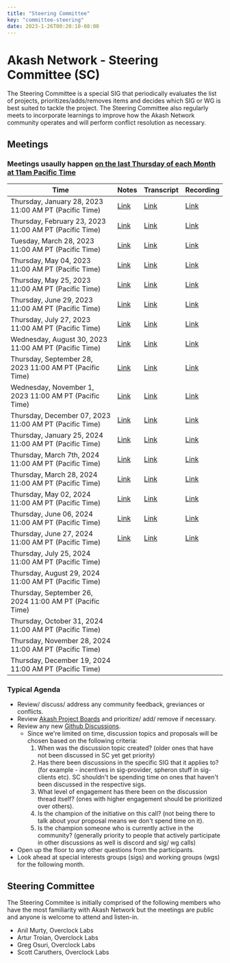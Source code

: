 ```yaml
---
title: "Steering Committee"
key: "committee-steering"
date: 2023-1-26T00:20:10-08:00
---
```


# Akash Network - Steering Committee (SC)

The Steering Committee is a special SIG that periodically evaluates the list of projects, prioritizes/adds/removes items and decides which SIG or WG is best suited to tackle the project. The Steering Committee also regularly meets to incorporate learnings to improve how the Akash Network community operates and will perform conflict resolution as necessary.

## Meetings

### Meetings usaully happen [on the last Thursday of each Month at 11am Pacific Time](https://calendar.google.com/calendar/u/0?cid=Y18yNWU1ZTM3NDhlNGM0YWI3YTU1ZjQxZmJjNWViZWJjYzBhMDNiNDBmYjAyODc4NWYxNDE1OWJmYWViZWExMmUyQGdyb3VwLmNhbGVuZGFyLmdvb2dsZS5jb20)

| Time | Notes | Transcript | Recording
| --- | --- | --- | --- |
| Thursday, January 28, 2023 11:00 AM PT (Pacific Time) | [Link](meetings/001-2023-01-26.md) | [Link](meetings/001-2023-01-26.md#transcript) | [Link](https://2enqenxqycj4n5z5x5rcir63jecu4gi3bwlznldrswzemmqnanrq.arweave.net/0RsCNvDAk8b3Pb9iJEfbSQVOGRsNl5ascZWyRjINA2M)
| Thursday, February 23, 2023 11:00 AM PT (Pacific Time) | [Link](https://github.com/akash-network/community/blob/main/committee-steering/meetings/002-2023-02-23.md) | [Link](https://github.com/akash-network/community/blob/main/committee-steering/meetings/002-2023-02-23.md#transcript) | [Link](https://itizumwznjvmnc76rwwmatmahfdmiu4e62y2cb4yt4fqcvf4dq6q.arweave.net/RNGaMtlqasaL_o2swE2AOUbEU4T2saEHmJ8LAVS8HD0)
| Tuesday, March 28, 2023 11:00 AM PT (Pacific Time) | [Link](https://github.com/akash-network/community/blob/main/committee-steering/meetings/003-2023-03-28.md) | [Link](https://github.com/akash-network/community/blob/main/committee-steering/meetings/003-2023-03-28.md#transcript) | [Link](https://hnikzwcoj3nzztkcpgmllozmwxt5wl62h7cswhzzylm7ozoiy4za.arweave.net/O1Cs2E5O25zNQnmYtbsstefbL9o_xSsfOcLZ92XIxzI)
| Thursday, May 04, 2023 11:00 AM PT (Pacific Time) | [Link](https://github.com/akash-network/community/blob/main/committee-steering/meetings/004-2023-05-04.md) | [Link](https://github.com/akash-network/community/blob/main/committee-steering/meetings/004-2023-05-04.md#transcript)  | [Link](https://mxbrl3erpoqav3rftxthzdsonor7b5k25zd3askk3fk5ke26fida.arweave.net/ZcMV7JF7oAruJZ3mfI5Oa6Pw9VruR7BJStlV1RNeKgY) 
| Thursday, May 25, 2023 11:00 AM PT (Pacific Time) | [Link](https://github.com/akash-network/community/blob/main/committee-steering/meetings/005-2023-05-25.md)   | [Link](https://github.com/akash-network/community/blob/main/committee-steering/meetings/005-2023-05-25.md#transcript) | [Link](https://gx6ojxwsudf2y42om4rpsotbbyd2iluasgkfrudrr4b6ktdirxvq.arweave.net/Nfzk3tKgy6xzTmci-TphDgekLoCRlFjQcY8D5Uxojes)
| Thursday, June 29, 2023 11:00 AM PT (Pacific Time) |[Link](https://github.com/akash-network/community/blob/main/committee-steering/meetings/006-2023-06-25.md)    |[Link](https://github.com/akash-network/community/blob/main/committee-steering/meetings/006-2023-06-29.md#transcript)  | [Link](https://n6o6hg3bmrlh53cz6ykmpokamvnzgusa3vycwvbr4vxmamusuh5q.arweave.net/b53jm2FkVn7sWfYUx7lAZVuTUkDdcCtUMeVuwDKSofs)
| Thursday, July 27, 2023 11:00 AM PT (Pacific Time) |[Link](https://github.com/akash-network/community/blob/main/committee-steering/meetings/007-2023-07-27.md)   |[Link](https://github.com/akash-network/community/blob/main/committee-steering/meetings/007-2023-07-27.md#transcript)  | [Link](https://2uw2d6ylfq3v2btiav5izgx4kvsgcc2s72bb5vvymb5byck4jsca.arweave.net/1S2h-wssN10GaAV6jJr8VWRhC1L-gh7WuGB6HAlcTIQ)
| Wednesday, August 30, 2023 11:00 AM PT (Pacific Time) |[Link](https://github.com/akash-network/community/blob/main/committee-steering/meetings/008-2023-08-30.md)   |[Link](https://github.com/akash-network/community/blob/main/committee-steering/meetings/008-2023-08-30.md#transcript)  |[Link](https://6bmxztaobmi5ox6n3nv5f6hgz7cwn7y7qxkp7ureegcbxswq4yxa.arweave.net/8Fl8zA4LEddfzdtr0vjmz8Vm_x-F1P_SJCGEG8rQ5i4)
| Thursday, September 28, 2023 11:00 AM PT (Pacific Time) |[Link](https://github.com/akash-network/community/blob/main/committee-steering/meetings/009-2023-09-28.md)   |[Link](https://github.com/akash-network/community/blob/main/committee-steering/meetings/009-2023-09-28.md#transcript)  |[Link](https://bw2dirmu4darmwcx74o24hzfkjzs7f33grrc5rdihgysff4kxyta.arweave.net/DbQ0RZTgwRZYV_8drh8lUnMvl3s0Yi7EaDmxIpeKviY)
| Wednesday, November 1, 2023 11:00 AM PT (Pacific Time) |[Link](https://github.com/akash-network/community/blob/main/committee-steering/meetings/010-2023-11-01.md)   |[Link](https://github.com/akash-network/community/blob/main/committee-steering/meetings/010-2023-11-01.md#transcript)  |[Link](https://4yrnmjlm3nco2ccfkbkv67s6cfgvgrge7op5dfwnv6gn46mueqxa.arweave.net/5iLWJWzbRO0IRVBVX35eEU1TRMT7n9GWza-M3nmUJC4)
| Thursday, December 07, 2023 11:00 AM PT (Pacific Time) |[Link](https://github.com/akash-network/community/blob/main/committee-steering/meetings/011-2023-12-07.md)   |[Link](https://github.com/akash-network/community/blob/main/committee-steering/meetings/011-2023-12-07.md#transcript)  |[Link](https://k6mud4r2ua6xarj6c5zqtkxw6fzjrvzjzu6eotsyhsmotles2gaq.arweave.net/V5lB8jqgPXBFPhdzCar28XKY1ynNPEdOWDyY6ayS0YE)
| Thursday, January 25, 2024 11:00 AM PT (Pacific Time) |[Link](https://github.com/akash-network/community/blob/main/committee-steering/meetings/012-2024-01-25.md)   |[Link](https://github.com/akash-network/community/blob/main/committee-steering/meetings/012-2024-01-25.md#transcript)  |[Link](https://uh4qrdp5wsvzihnnh7m7conzwkllrei4xawnfsohgjmp5qpjberq.arweave.net/ofkIjf20q5QdrT_Z8Tm5spa4kRy4LNLJxzJY_sHpCSM)
| Thursday, March 7th, 2024 11:00 AM PT (Pacific Time) |[Link](https://github.com/akash-network/community/blob/main/committee-steering/meetings/013-2024-03-07.md)   |[Link](https://github.com/akash-network/community/blob/main/committee-steering/meetings/013-2024-03-07.md#transcript)  |[Link](https://aqjulyegruxs4xdwltfkkxqieagkmqc7dcbewovdw2wk7tj72hka.arweave.net/BBNF4IaNLy5cdlzKpV4IIAymQF8Ygks6o7asr80_0dQ)
| Thursday, March 28, 2024 11:00 AM PT (Pacific Time) |[Link](https://github.com/akash-network/community/blob/main/committee-steering/meetings/014-2024-03-28.md)   |[Link](https://github.com/akash-network/community/blob/main/committee-steering/meetings/014-2024-03-28.md#transcript)|[Link](https://4wprt5kys3oxjr7ihtu2jgx6mshwts7gzsiv2pfr4qypgrp2xywa.arweave.net/5Z8Z9ViW3XTH6DzppJr-ZI9py-bMkV08seQw80X6viw)
| Thursday, May 02, 2024 11:00 AM PT (Pacific Time) |[Link](https://github.com/akash-network/community/blob/main/committee-steering/meetings/015-2024-05-02.md) |[Link](https://github.com/akash-network/community/blob/main/committee-steering/meetings/015-2024-05-02.md#transcript) |[Link](https://s7ymsn3qwdtyyfd5tyjshf4r7a5ticrqhgf7nzpllkmf76gnqmpa.arweave.net/l_DJN3Cw54wUfZ4TI5eR-Ds0CjA5i_bl61qYX_jNgx4)
| Thursday, June 06, 2024 11:00 AM PT (Pacific Time) |[Link](https://github.com/akash-network/community/blob/main/committee-steering/meetings/016-2024-06-06.md)   |[Link](https://github.com/akash-network/community/blob/main/committee-steering/meetings/016-2024-06-06.md#transcript)  |[Link](https://capv32vqn7vrb5u3qvsjn3n6y6swnjkba32ukvydflmqqhrxbswa.arweave.net/EB9d6rBv6xD2m4Vklu2-x6VmpUEG9UVXAyrZCB43DKw)
| Thursday, June 27, 2024 11:00 AM PT (Pacific Time) |[Link](https://github.com/akash-network/community/blob/main/committee-steering/meetings/017-2024-06-27.md)   |[Link](https://github.com/akash-network/community/blob/main/committee-steering/meetings/017-2024-06-27.md#transcript)  |[Link](https://upv27tytyope2fseqvgnnre2au6nmmo65bs2c2fvuxtohsr5bpjq.arweave.net/o-uvzxPDnk0WRIVM1sSaBTzWMd7oZaFotaXm48o9C9M)
| Thursday, July 25, 2024 11:00 AM PT (Pacific Time) |   |  |
| Thursday, August 29, 2024 11:00 AM PT (Pacific Time) |   |  |
| Thursday, September 26, 2024 11:00 AM PT (Pacific Time) |   |  |
| Thursday, October 31, 2024 11:00 AM PT (Pacific Time) |   |  |
| Thursday, November 28, 2024 11:00 AM PT (Pacific Time) |   |  |
| Thursday, December 19, 2024 11:00 AM PT (Pacific Time) |   |  |

### Typical Agenda

- Review/ discuss/ address any community feedback, greviances or conflicts.
- Review [Akash Project Boards](https://github.com/orgs/akash-network/projects) and prioritize/ add/ remove if necessary.
- Review any new [Github Discussions](https://github.com/orgs/akash-network/discussions).
  - Since we're limited on time, discussion topics and proposals will be chosen based on the following criteria:
      1. When was the discussion topic created? (older ones that have not been discussed in SC yet get priority)
      2. Has there been discussions in the specific SIG that it applies to? (for example - incentives in sig-provider, spheron stuff in sig-clients etc). SC shouldn't be spending time on ones that haven't been discussed in the respective sigs.
      3. What level of engagement has there been on the discussion thread itself? (ones with higher engagement should be prioritized over others).
      4. Is the champion of the initiative on this call? (not being there to talk about your proposal means we don't spend time on it).
      5. Is the champion someone who is currently active in the community? (generally priority to people that actively participate in other discussions as well is discord and sig/ wg calls)
- Open up the floor to any other questions from the participants.
- Look ahead at special interests groups (sigs) and working groups (wgs) for the following month. 

## Steering Committee 

The Steering Commitee is initially comprised of the following members who have the most familiarity with Akash Network but the meetings are public and anyone is welcome to attend and listen-in.

- Anil Murty, Overclock Labs
- Artur Troian, Overclock Labs
- Greg Osuri, Overclock Labs
- Scott Caruthers, Overclock Labs
